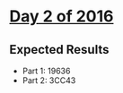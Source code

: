 # [Day 2 of 2016](https://adventofcode.com/2016/day/2)

## Expected Results

- Part 1: 19636
- Part 2: 3CC43
